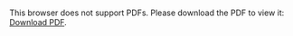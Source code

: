 <object data="christ-in-song/CIS1908pdfs/183.pdf" type="application/pdf" width="100%" height="1024px">
    <embed src="christ-in-song/CIS1908pdfs/183.pdf">
        <p>This browser does not support PDFs. Please download the PDF to view it: <a href="christ-in-song/CIS1908pdfs/183.pdf">Download PDF</a>.</p>
    </embed>
</object>
